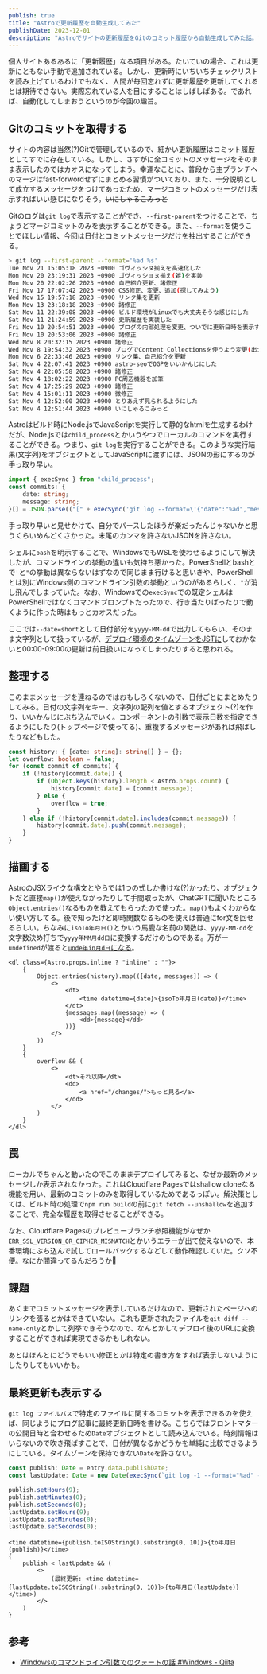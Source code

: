 ```yaml
---
publish: true
title: "Astroで更新履歴を自動生成してみた"
publishDate: 2023-12-01
description: "Astroでサイトの更新履歴をGitのコミット履歴から自動生成してみた話。"
---
```


個人サイトあるあるに「更新履歴」なる項目がある。たいていの場合、これは更新にともない手動で追加されている。しかし、更新時にいちいちチェックリストを読み上げているわけでもなく、人間が毎回忘れずに更新履歴を更新してくれるとは期待できない。実際忘れている人を目にすることはしばしばある。であれば、自動化してしまおうというのが今回の趣旨。

## Gitのコミットを取得する

サイトの内容は当然(?)Gitで管理しているので、細かい更新履歴はコミット履歴としてすでに存在している。しかし、さすがに全コミットのメッセージをそのまま表示したのではカオスになってしまう。幸運なことに、普段から主ブランチへのマージはfast-forwordせずにまとめる習慣がついており、また、十分説明として成立するメッセージをつけてあったため、マージコミットのメッセージだけ表示すればいい感じになりそう。~~いにしゃるこみっと~~

Gitのログは`git log`で表示することができ、`--first-parent`をつけることで、ちょうどマージコミットのみを表示することができる。また、`--format`を使うことでほしい情報、今回は日付とコミットメッセージだけを抽出することができる。

```bash
> git log --first-parent --format='%ad %s'
Tue Nov 21 15:05:18 2023 +0900 ゴヴィッシヌ揃えを高速化した
Mon Nov 20 23:19:31 2023 +0900 ゴヴィッショヌ揃え(雑)を実装
Mon Nov 20 22:02:26 2023 +0900 自己紹介更新、諸修正
Fri Nov 17 17:07:42 2023 +0900 CSS修正、変更、追加(探してみよう)
Wed Nov 15 19:57:18 2023 +0900 リンク集を更新
Mon Nov 13 23:18:18 2023 +0900 諸修正
Sat Nov 11 22:39:08 2023 +0900 ビルド環境がLinuxでも大丈夫そうな感じにした
Sat Nov 11 21:24:59 2023 +0900 更新履歴を実装した
Fri Nov 10 20:54:51 2023 +0900 ブログの内部処理を変更、ついでに更新日時を表示するようにした
Fri Nov 10 20:53:06 2023 +0900 諸修正
Wed Nov 8 20:32:15 2023 +0900 諸修正
Wed Nov 8 19:54:32 2023 +0900 ブログでContent Collectionsを使うよう変更(出力は変わってない)
Mon Nov 6 22:33:46 2023 +0900 リンク集、自己紹介を更新
Sat Nov 4 22:07:41 2023 +0900 astro-seoでOGPをいいかんじにした
Sat Nov 4 22:05:58 2023 +0900 諸修正
Sat Nov 4 18:02:22 2023 +0900 PC周辺機器を加筆
Sat Nov 4 17:25:29 2023 +0900 諸修正
Sat Nov 4 15:01:11 2023 +0900 微修正
Sat Nov 4 12:52:00 2023 +0900 とりあえず見られるようにした
Sat Nov 4 12:51:44 2023 +0900 いにしゃるこみっと
```

Astroはビルド時にNode.jsでJavaScriptを実行して静的なhtmlを生成するわけだが、Node.jsでは`child_process`とかいうやつでローカルのコマンドを実行することができる。つまり、`git log`を実行することができる。このような実行結果(文字列)をオブジェクトとしてJavaScriptに渡すには、JSONの形にするのが手っ取り早い。

```ts
import { execSync } from "child_process";
const commits: {
    date: string;
    message: string;
}[] = JSON.parse(("[" + execSync('git log --format=\'{"date":"%ad","message":"%s"},\' --date=short --first-parent', { shell: "bash" }).toString() + "]").replace(",\n]", "]"));
```

手っ取り早いと見せかけて、自分でパースしたほうが楽だったんじゃないかと思うくらいめんどくさかった。末尾のカンマを許さないJSONを許さない。

シェルに`bash`を明示することで、WindowsでもWSLを使わせるようにして解決したが、コマンドラインの挙動の違いも気持ち悪かった。PowerShellとbashとで`'`と`"`の挙動は異ならないはずなので同じまま行けると思いきや、PowerShellとは別にWindows側のコマンドライン引数の挙動というのがあるらしく、`"`が消し飛んでしまっていた。なお、Windowsでの`execSync`での既定シェルはPowerShellではなくコマンドプロンプトだったので、行き当たりばったりで動くように作った時はもっとカオスだった。

ここでは`--date=short`として日付部分を`yyyy-MM-dd`で出力してもらい、そのまま文字列として扱っているが、[デプロイ環境のタイムゾーンをJSTに](https://pixelog.net/post/2022/04/04/180306/)しておかないと00:00-09:00の更新は前日扱いになってしまったりすると思われる。

## 整理する

このままメッセージを連ねるのではおもしろくないので、日付ごとにまとめたりしてみる。日付の文字列をキー、文字列の配列を値とするオブジェクト(?)を作り、いいかんじにぶち込んでいく。コンポーネントの引数で表示日数を指定できるようにしたり(トップページで使ってる)、重複するメッセージがあれば飛ばしたりなどもした。

```typescript
const history: { [date: string]: string[] } = {};
let overflow: boolean = false;
for (const commit of commits) {
    if (!history[commit.date]) {
        if (Object.keys(history).length < Astro.props.count) {
            history[commit.date] = [commit.message];
        } else {
            overflow = true;
        }
    } else if (!history[commit.date].includes(commit.message)) {
        history[commit.date].push(commit.message);
    }
}
```

## 描画する

AstroのJSXライクな構文とやらでは1つの式しか書けな(?)かったり、オブジェクトだと直接`map()`が使えなかったりして手間取ったが、ChatGPTに聞いたところ`Object.entries()`なるものを教えてもらったので使った。`map()`もよくわからない使い方してる。後で知ったけど即時関数なるものを使えば普通にfor文を回せるらしい。ちなみに`isoTo年月日()`とかいう馬鹿な名前の関数は、`yyyy-MM-dd`を文字数決め打ちで`yyyy年MM月dd日`に変換するだけのものである。万が一`undefined`が渡ると[`unde年in月d日`になる](https://twitter.com/DG_7D/status/1723580260854428062)。

```astro
<dl class={Astro.props.inline ? "inline" : ""}>
    {
        Object.entries(history).map(([date, messages]) => (
            <>
                <dt>
                    <time datetime={date}>{isoTo年月日(date)}</time>
                </dt>
                {messages.map((message) => (
                    <dd>{message}</dd>
                ))}
            </>
        ))
    }
    {
        overflow && (
            <>
                <dt>それ以降</dt>
                <dd>
                    <a href="/changes/">もっと見る</a>
                </dd>
            </>
        )
    }
</dl>
```

## 罠

ローカルでちゃんと動いたのでこのままデプロイしてみると、なぜか最新のメッセージしか表示されなかった。これはCloudflare Pagesではshallow cloneなる機能を用い、最新のコミットのみを取得しているためであるっぽい。解決策としては、ビルド時の処理で`npm run build`の前に`git fetch --unshallow`を追加することで、完全な履歴を取得させることができる。

なお、Cloudflare Pagesのプレビューブランチ参照機能がなぜか`ERR_SSL_VERSION_OR_CIPHER_MISMATCH`とかいうエラーが出て使えないので、本番環境にぶち込んで試してロールバックするなどして動作確認していた。クソ不便。なにか間違ってるんだろうか🤔

## 課題

あくまでコミットメッセージを表示しているだけなので、更新されたページへのリンクを張るとかはできていない。これも更新されたファイルを`git diff --name-only`とかして列挙できそうなので、なんとかしてデプロイ後のURLに変換することができれば実現できるかもしれない。

あとはほんとにどうでもいい修正とかは特定の書き方をすれば表示しないようにしたりしてもいいかも。

## 最終更新も表示する

`git log ファイルパス`で特定のファイルに関するコミットを表示できるのを使えば、同じようにブログ記事に最終更新日時を書ける。こちらではフロントマターの公開日時と合わせるため`Date`オブジェクトとして読み込んでいる。時刻情報はいらないので吹き飛ばすことで、日付が異なるかどうかを単純に比較できるようにしている。タイムゾーンを保持できない`Date`を許さない。

```typescript
const publish: Date = entry.data.publishDate;
const lastUpdate: Date = new Date(execSync(`git log -1 --format="%ad" --date="iso" ./src/content/${entry.collection}/${entry.id}`).toString());

publish.setHours(9);
publish.setMinutes(0);
publish.setSeconds(0);
lastUpdate.setHours(9);
lastUpdate.setMinutes(0);
lastUpdate.setSeconds(0);
```

```astro
<time datetime={publish.toISOString().substring(0, 10)}>{to年月日(publish)}</time>
{
    publish < lastUpdate && (
        <>
            (最終更新: <time datetime={lastUpdate.toISOString().substring(0, 10)}>{to年月日(lastUpdate)}</time>)
        </>
    )
}
```



## 参考

- [Windowsのコマンドライン引数でのクォートの話 #Windows - Qiita](https://qiita.com/igrep/items/d4251d12e85cfc0a00df)